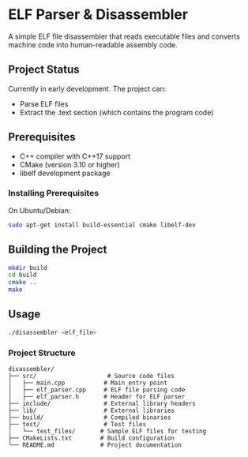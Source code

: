 # ELF Parser & Disassembler

A simple ELF file disassembler that reads executable files and converts machine code into human-readable assembly code.

## Project Status

Currently in early development. The project can:

- Parse ELF files
- Extract the .text section (which contains the program code)

## Prerequisites

- C++ compiler with C++17 support
- CMake (version 3.10 or higher)
- libelf development package

### Installing Prerequisites

On Ubuntu/Debian:

```bash
sudo apt-get install build-essential cmake libelf-dev
```

## Building the Project

```bash
mkdir build
cd build
cmake ..
make
```

## Usage

```bash
./disassembler <elf_file>
```

### Project Structure

```
disassembler/
├── src/                    # Source code files
│   ├── main.cpp           # Main entry point
│   ├── elf_parser.cpp     # ELF file parsing code
│   ├── elf_parser.h       # Header for ELF parser
├── include/               # External library headers
├── lib/                   # External libraries
├── build/                 # Compiled binaries
├── test/                  # Test files
│   └── test_files/       # Sample ELF files for testing
├── CMakeLists.txt        # Build configuration
└── README.md             # Project documentation
```
